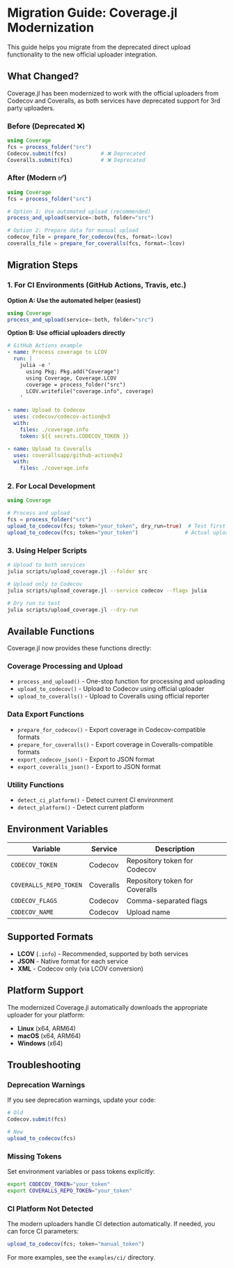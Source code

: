 # Migration Guide: Coverage.jl Modernization

This guide helps you migrate from the deprecated direct upload functionality to the new official uploader integration.

## What Changed?

Coverage.jl has been modernized to work with the official uploaders from Codecov and Coveralls, as both services have deprecated support for 3rd party uploaders.

### Before (Deprecated ❌)
```julia
using Coverage
fcs = process_folder("src")
Codecov.submit(fcs)           # ❌ Deprecated
Coveralls.submit(fcs)         # ❌ Deprecated
```

### After (Modern ✅)
```julia
using Coverage
fcs = process_folder("src")

# Option 1: Use automated upload (recommended)
process_and_upload(service=:both, folder="src")

# Option 2: Prepare data for manual upload
codecov_file = prepare_for_codecov(fcs, format=:lcov)
coveralls_file = prepare_for_coveralls(fcs, format=:lcov)
```

## Migration Steps

### 1. For CI Environments (GitHub Actions, Travis, etc.)

**Option A: Use the automated helper (easiest)**

```julia
using Coverage
process_and_upload(service=:both, folder="src")
```

**Option B: Use official uploaders directly**
```yaml
# GitHub Actions example
- name: Process coverage to LCOV
  run: |
    julia -e '
      using Pkg; Pkg.add("Coverage")
      using Coverage, Coverage.LCOV
      coverage = process_folder("src")
      LCOV.writefile("coverage.info", coverage)
    '

- name: Upload to Codecov
  uses: codecov/codecov-action@v3
  with:
    files: ./coverage.info
    token: ${{ secrets.CODECOV_TOKEN }}

- name: Upload to Coveralls
  uses: coverallsapp/github-action@v2
  with:
    files: ./coverage.info
```

### 2. For Local Development

```julia
using Coverage

# Process and upload
fcs = process_folder("src")
upload_to_codecov(fcs; token="your_token", dry_run=true)  # Test first
upload_to_codecov(fcs; token="your_token")               # Actual upload
```

### 3. Using Helper Scripts

```bash
# Upload to both services
julia scripts/upload_coverage.jl --folder src

# Upload only to Codecov
julia scripts/upload_coverage.jl --service codecov --flags julia

# Dry run to test
julia scripts/upload_coverage.jl --dry-run
```

## Available Functions

Coverage.jl now provides these functions directly:

### Coverage Processing and Upload
- `process_and_upload()` - One-stop function for processing and uploading
- `upload_to_codecov()` - Upload to Codecov using official uploader
- `upload_to_coveralls()` - Upload to Coveralls using official reporter

### Data Export Functions
- `prepare_for_codecov()` - Export coverage in Codecov-compatible formats
- `prepare_for_coveralls()` - Export coverage in Coveralls-compatible formats
- `export_codecov_json()` - Export to JSON format
- `export_coveralls_json()` - Export to JSON format

### Utility Functions
- `detect_ci_platform()` - Detect current CI environment
- `detect_platform()` - Detect current platform

## Environment Variables

| Variable | Service | Description |
|----------|---------|-------------|
| `CODECOV_TOKEN` | Codecov | Repository token for Codecov |
| `COVERALLS_REPO_TOKEN` | Coveralls | Repository token for Coveralls |
| `CODECOV_FLAGS` | Codecov | Comma-separated flags |
| `CODECOV_NAME` | Codecov | Upload name |

## Supported Formats

- **LCOV** (`.info`) - Recommended, supported by both services
- **JSON** - Native format for each service
- **XML** - Codecov only (via LCOV conversion)

## Platform Support

The modernized Coverage.jl automatically downloads the appropriate uploader for your platform:
- **Linux** (x64, ARM64)
- **macOS** (x64, ARM64)
- **Windows** (x64)

## Troubleshooting

### Deprecation Warnings
If you see deprecation warnings, update your code:

```julia
# Old
Codecov.submit(fcs)

# New
upload_to_codecov(fcs)
```

### Missing Tokens
Set environment variables or pass tokens explicitly:
```bash
export CODECOV_TOKEN="your_token"
export COVERALLS_REPO_TOKEN="your_token"
```

### CI Platform Not Detected
The modern uploaders handle CI detection automatically. If needed, you can force CI parameters:
```julia
upload_to_codecov(fcs; token="manual_token")
```

For more examples, see the `examples/ci/` directory.
